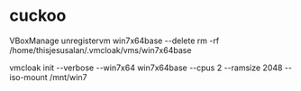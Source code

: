 # cuckoo

VBoxManage unregistervm win7x64base --delete
rm -rf /home/thisjesusalan/.vmcloak/vms/win7x64base


vmcloak init --verbose --win7x64 win7x64base --cpus 2 --ramsize 2048 --iso-mount /mnt/win7
